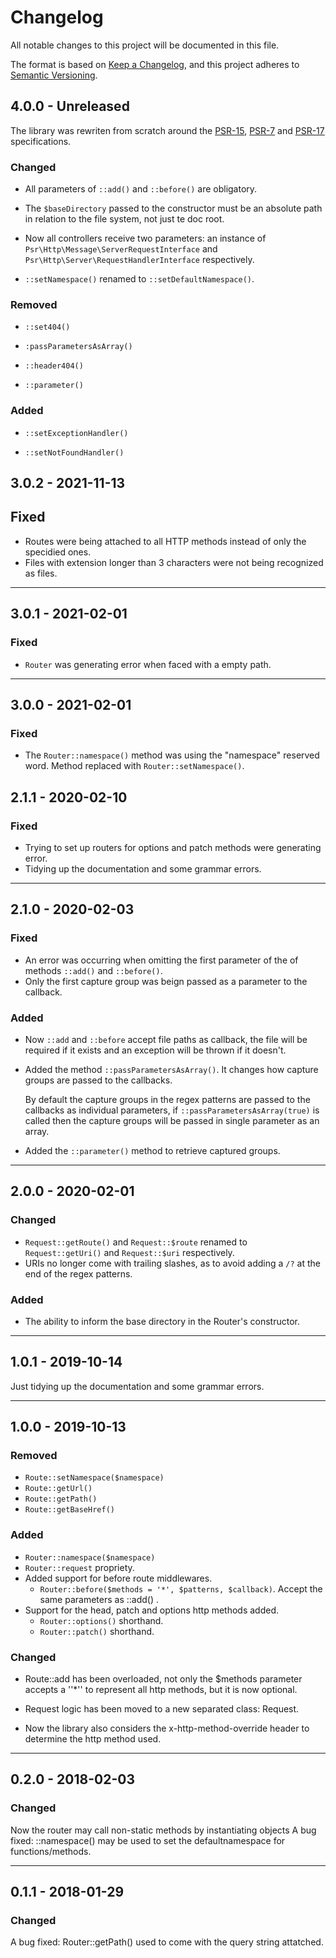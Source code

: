 # Changelog

All notable changes to this project will be documented in this file.

The format is based on [Keep a Changelog](https://keepachangelog.com/en/1.0.0/),
and this project adheres to [Semantic Versioning](https://semver.org/spec/v2.0.0.html).



## 4.0.0 - Unreleased

The library was rewriten from scratch around the [PSR-15](https://www.php-fig.org/psr/psr-15/), [PSR-7](https://www.php-fig.org/psr/psr-7/) and [PSR-17](https://www.php-fig.org/psr/psr-17/) specifications.

### Changed

- All parameters of `::add()` and `::before()` are obligatory.

- The `$baseDirectory` passed to the constructor must be an absolute path in relation to the file system, not just te doc root.

- Now all controllers receive two parameters: an instance of `Psr\Http\Message\ServerRequestInterface` and `Psr\Http\Server\RequestHandlerInterface` respectively.

- `::setNamespace()` renamed to `::setDefaultNamespace()`.

### Removed

- `::set404()`

- `:passParametersAsArray()`

- `::header404()`

- `::parameter()`

### Added

- `::setExceptionHandler()`

- `::setNotFoundHandler()`



## 3.0.2 - 2021-11-13

## Fixed

- Routes were being attached to all HTTP methods instead of only the specidied ones.
- Files with extension longer than 3 characters were not being recognized as files.

---

## 3.0.1 - 2021-02-01

### Fixed

- `Router` was generating error when faced with a empty path.

---

## 3.0.0 - 2021-02-01

### Fixed

- The `Router::namespace()` method was using the "namespace" reserved word. Method replaced with `Router::setNamespace()`.



## 2.1.1 - 2020-02-10

### Fixed

- Trying to set up routers for options and patch methods were generating error.
- Tidying up the documentation and some grammar errors.

---

## 2.1.0 - 2020-02-03

### Fixed

- An error was occurring when omitting the first parameter of the of methods `::add()` and `::before()`.
- Only the first capture group was beign passed as a parameter to the callback.

### Added

- Now `::add` and `::before` accept file paths as callback, the file will be required if it exists and an exception will be thrown if it doesn't.
- Added the method `::passParametersAsArray()`. It changes how capture groups are passed to the callbacks.
  
  By default the capture groups in the regex patterns are passed to the callbacks as 
  individual parameters, if `::passParametersAsArray(true)` is called then the capture groups will be passed in single parameter as an array.
- Added the `::parameter()` method to retrieve captured groups.

---

## 2.0.0 - 2020-02-01

### Changed

- `Request::getRoute()` and `Request::$route` renamed to `Request::getUri()` and `Request::$uri` respectively.
- URIs no longer come with trailing slashes, as to avoid adding a `/?` at the end of the regex patterns.

### Added

- The ability to inform the base directory in the Router's constructor.

---

## 1.0.1 - 2019-10-14

Just tidying up the documentation and some grammar errors.

---

## 1.0.0 - 2019-10-13

### Removed

- `Route::setNamespace($namespace)`
- `Route::getUrl()`
- `Route::getPath()`
- `Route::getBaseHref()`

### Added

- `Router::namespace($namespace)`
- `Router::request` propriety.
- Added support for before route middlewares.
  - `Router::before($methods = '*', $patterns, $callback)`. Accept the same parameters as ::add() .
- Support for the head, patch and options http methods added.
  - `Router::options()` shorthand.
  - `Router::patch()` shorthand.

### Changed

- Route::add has been overloaded, not only the $methods parameter accepts a ''*'' 
  to represent all http methods, but it is now optional.

- Request logic has been moved to a new separated class: Request.

- Now the library also considers the x-http-method-override header to determine the http method used.

---

## 0.2.0 - 2018-02-03

### Changed

Now the router may call non-static methods by instantiating objects
A bug fixed: ::namespace() may be used to set the defaultnamespace for functions/methods.

---

## 0.1.1 - 2018-01-29

### Changed

A bug fixed: Router::getPath() used to come with the query string attatched. 
